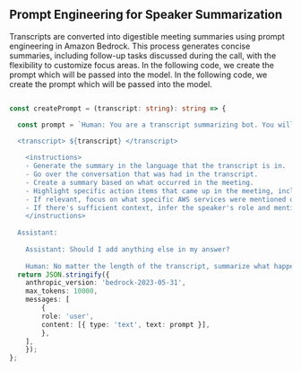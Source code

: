 ## Prompt Engineering for Speaker Summarization

Transcripts are converted into digestible meeting summaries using prompt engineering in Amazon Bedrock. This process generates concise summaries, including follow-up tasks discussed during the call, with the flexibility to customize focus areas. In the following code, we create the prompt which will be passed into the model. In the following code, we create the prompt which will be passed into the model. 

```typescript

const createPrompt = (transcript: string): string => {

  const prompt = `Human: You are a transcript summarizing bot. You will go over the transcript below and provide a summary of the content within the <instructions> tags.

  <transcript> ${transcript} </transcript>
  
    <instructions> 
    - Generate the summary in the language that the transcript is in. 
    - Go over the conversation that was had in the transcript. 
    - Create a summary based on what occurred in the meeting. 
    - Highlight specific action items that came up in the meeting, including follow-up tasks for each person. 
    - If relevant, focus on what specific AWS services were mentioned during the conversation. 
    - If there's sufficient context, infer the speaker's role and mention it in the summary. For instance, "Bob, the customer/designer/sales rep/..." 
    </instructions>
  
  Assistant:
    
    Assistant: Should I add anything else in my answer?
  
    Human: No matter the length of the transcript, summarize what happened. Do not include any xml tags <>   \nAssistant:`;
  return JSON.stringify({
    anthropic_version: 'bedrock-2023-05-31',
    max_tokens: 10000,
    messages: [
        {
        role: 'user',
        content: [{ type: 'text', text: prompt }],
        },
    ],
    });
};


```